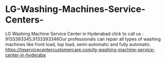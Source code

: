 # LG-Washing-Machines-Service-Centers-
LG Washing Machine Service Center in Hyderabad click to call us : 9133393345,9133393346Our professionals can repair all types of washing machines like front load, top load, semi-automatic and fully automatic. https://lgservicecentercustomercare.com/lg-washing-machine-service-center-in-hyderaba
